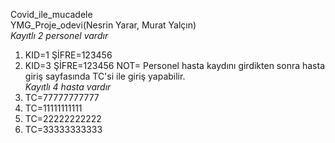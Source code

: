 Covid_ile_mucadele <br>
YMG_Proje_odevi(Nesrin Yarar, Murat Yalçın)<br>
*Kayıtlı 2 personel vardır*<br>
1. KID=1 ŞİFRE=123456
2.  KID=3 ŞİFRE=123456
NOT= Personel hasta kaydını girdikten sonra hasta giriş sayfasında TC'si ile giriş yapabilir.<br>
*Kayıtlı 4 hasta vardır*<br>
1. TC=77777777777
2. TC=11111111111
3. TC=22222222222
4. TC=33333333333
